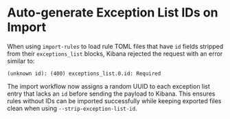 # Auto-generate Exception List IDs on Import

When using `import-rules` to load rule TOML files that have `id` fields stripped
from their `exceptions_list` blocks, Kibana rejected the request with an error
similar to:

```
(unknown id): (400) exceptions_list.0.id: Required
```

The import workflow now assigns a random UUID to each exception list entry that
lacks an `id` before sending the payload to Kibana. This ensures rules without
IDs can be imported successfully while keeping exported files clean when using
`--strip-exception-list-id`.
